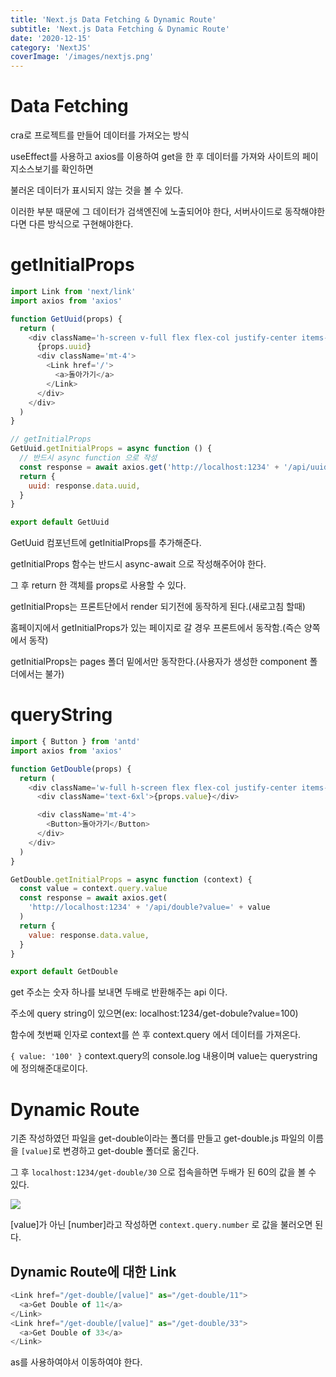 ```yaml
---
title: 'Next.js Data Fetching & Dynamic Route'
subtitle: 'Next.js Data Fetching & Dynamic Route'
date: '2020-12-15'
category: 'NextJS'
coverImage: '/images/nextjs.png'
---
```


# Data Fetching

cra로 프로젝트를 만들어 데이터를 가져오는 방식

useEffect를 사용하고 axios를 이용하여 get을 한 후 데이터를 가져와 사이트의 페이지소스보기를 확인하면

불러온 데이터가 표시되지 않는 것을 볼 수 있다.

이러한 부분 때문에 그 데이터가 검색엔진에 노출되어야 한다, 서버사이드로 동작해야한다면 다른 방식으로 구현해야한다.

# getInitialProps

```js
import Link from 'next/link'
import axios from 'axios'

function GetUuid(props) {
  return (
    <div className='h-screen v-full flex flex-col justify-center items-center'>
      {props.uuid}
      <div className='mt-4'>
        <Link href='/'>
          <a>돌아가기</a>
        </Link>
      </div>
    </div>
  )
}

// getInitialProps
GetUuid.getInitialProps = async function () {
  // 반드시 async function 으로 작성
  const response = await axios.get('http://localhost:1234' + '/api/uuid')
  return {
    uuid: response.data.uuid,
  }
}

export default GetUuid
```

GetUuid 컴포넌트에 getInitialProps를 추가해준다.

getInitialProps 함수는 반드시 async-await 으로 작성해주어야 한다.

그 후 return 한 객체를 props로 사용할 수 있다.

getInitialProps는 프론트단에서 render 되기전에 동작하게 된다.(새로고침 할때)

홈페이지에서 getInitialProps가 있는 페이지로 갈 경우 프론트에서 동작함.(즉슨 양쪽에서 동작)

getInitialProps는 pages 폴더 밑에서만 동작한다.(사용자가 생성한 component 폴더에서는 불가)

# queryString

```js
import { Button } from 'antd'
import axios from 'axios'

function GetDouble(props) {
  return (
    <div className='w-full h-screen flex flex-col justify-center items-center'>
      <div className='text-6xl'>{props.value}</div>

      <div className='mt-4'>
        <Button>돌아가기</Button>
      </div>
    </div>
  )
}

GetDouble.getInitialProps = async function (context) {
  const value = context.query.value
  const response = await axios.get(
    'http://localhost:1234' + '/api/double?value=' + value
  )
  return {
    value: response.data.value,
  }
}

export default GetDouble
```

get 주소는 숫자 하나를 보내면 두배로 반환해주는 api 이다.

주소에 query string이 있으면(ex: localhost:1234/get-dobule?value=100)

함수에 첫번째 인자로 context를 쓴 후 context.query 에서 데이터를 가져온다.

`{ value: '100' }` context.query의 console.log 내용이며 value는 querystring에 정의해준대로이다.

# Dynamic Route

기존 작성하였던 파일을 get-double이라는 폴더를 만들고 get-double.js 파일의 이름을 `[value]`로 변경하고 get-double 폴더로 옮긴다.

그 후 `localhost:1234/get-double/30` 으로 접속을하면 두배가 된 60의 값을 볼 수 있다.

![](./images/dynamic_route.png)

\[value]가 아닌 \[number]라고 작성하면 `context.query.number` 로 값을 불러오면 된다.

## Dynamic Route에 대한 Link

```js
<Link href="/get-double/[value]" as="/get-double/11">
  <a>Get Double of 11</a>
</Link>
<Link href="/get-double/[value]" as="/get-double/33">
  <a>Get Double of 33</a>
</Link>
```

as를 사용하여야서 이동하여야 한다.
